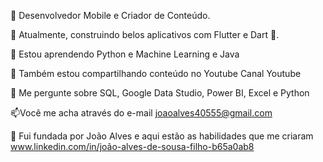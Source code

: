 🔭 Desenvolvedor Mobile e Criador de Conteúdo.

🌱 Atualmente, construindo belos aplicativos com Flutter e Dart 💙.

🌱 Estou aprendendo Python e Machine Learning e Java

👯 Também estou compartilhando conteúdo no Youtube Canal Youtube

💬 Me pergunte sobre SQL, Google Data Studio, Power BI, Excel e Python

📫Você me acha através do e-mail joaoalves40555@gmail.com

📄 Fui fundada por João Alves e aqui estão as habilidades que me criaram www.linkedin.com/in/joão-alves-de-sousa-filho-b65a0ab8

